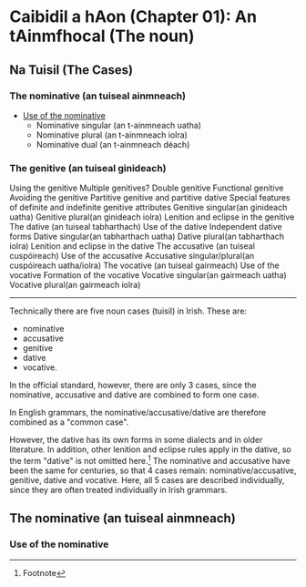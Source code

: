 # Caibidil a hAon (Chapter 01): An tAinmfhocal (The noun)

## Na Tuisil (The Cases)

### The nominative (an tuiseal ainmneach)

- [Use of the nominative](#use-of-the-nominative)
  - Nominative singular (an t-ainmneach uatha)
  - Nominative plural (an t-ainmneach iolra)
  - Nominative dual (an t-ainmneach déach)

### The genitive (an tuiseal ginideach)
Using the genitive
    Multiple genitives?
     Double genitive
     Functional genitive
    Avoiding the genitive
    Partitive genitive and partitive dative
    Special features of definite and indefinite genitive attributes
  Genitive singular(an ginideach uatha)
  Genitive plural(an ginideach iolra)
  Lenition and eclipse in the genitive	The dative (an tuiseal tabharthach)
   Use of the dative
  Independent dative forms
  Dative singular(an tabharthach uatha)
  Dative plural(an tabharthach iolra)
  Lenition and eclipse in the dative
The accusative (an tuiseal cuspóireach)
   Use of the accusative
  Accusative singular/plural(an cuspóireach uatha/iolra)
The vocative (an tuiseal gairmeach)
   Use of the vocative
  Formation of the vocative
  Vocative singular(an gairmeach uatha)
  Vocative plural(an gairmeach iolra)

  ---

Technically there are five noun cases (tuisil) in Irish. These are:
- nominative
- accusative
- genitive
- dative
- vocative.

In the official standard, however, there are only 3 cases, since the nominative, accusative and dative are combined to form one case. 

In English grammars, the nominative/accusative/dative are therefore combined as a "common case". 

However, the dative has its own forms in some dialects and in older literature. In addition, other lenition and eclipse rules apply in the dative, so the term "dative" is not omitted here.[^1] The nominative and accusative have been the same for centuries, so that 4 cases remain: nominative/accusative, genitive, dative and vocative. Here, all 5 cases are described individually, since they are often treated individually in Irish grammars.

## The nominative (an tuiseal ainmneach)

### Use of the nominative

[^1]: Footnote
